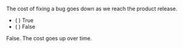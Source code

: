<panel header="{{ icon_Q_A }} Cost of bug fixing over time">

The cost of fixing a bug goes down as we reach the product release.

- ( ) True
- ( ) False

<panel type="seamless" header="{{ icon_A }} Answer" minimized>

False. The cost goes up over time.

</panel>
</panel>
